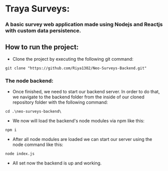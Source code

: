 # Traya Surveys:
### A basic survey web application made using Nodejs and Reactjs with custom data persistence.

## How to run the project:
- Clone the project by executing the following git command:
```
git clone "https://github.com/Riya1302/Neo-Surveys-Backend.git"
```
### The node backend:
- Once finished, we need to start our backend server. In order to do that, we navigate to the backend folder from the inside of our cloned repository folder with the following command:
```
cd .\neo-surveys-backend\
```
- We now will load the backend's node modules via npm like this:
```
npm i
```
- After all node modules are loaded we can start our server using the node command like this:
```
node index.js
```
- All set now the backend is up and working.
